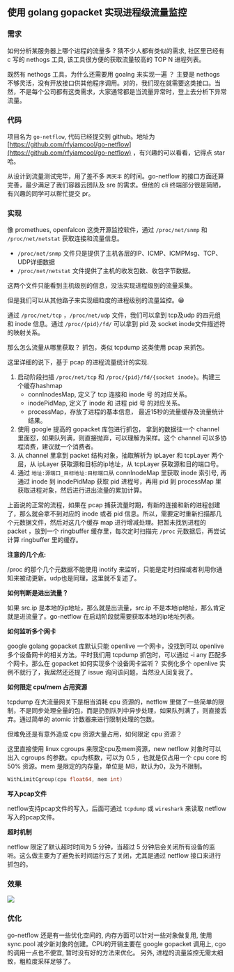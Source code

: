 ## 使用 golang gopacket 实现进程级流量监控

### 需求

如何分析某服务器上哪个进程的流量多 ? 猜不少人都有类似的需求, 社区里已经有 c 写的 nethogs 工具, 该工具很方便的获取流量较高的 TOP N 进程列表。

既然有 nethogs 工具，为什么还需要用 goalng 来实现一遍 ？ 主要是 nethogs 不够灵活，没有开放接口供其他程序调用。对的，我们现在就需要这类接口。当然，不是每个公司都有这类需求，大家通常都是当流量异常时，登上去分析下异常流量。

### 代码

项目名为 `go-netflow`,  代码已经提交到 github。地址为 [https://github.com/rfyiamcool/go-netflow](https://github.com/rfyiamcool/go-netflow) ，有兴趣的可以看看，记得点 star 哈。

从设计到流量测试完毕，用了差不多 `两天半` 的时间。go-netflow 的接口方面还算完善，最少满足了我们容器云团队及 sre 的需求。但他的 cli 终端部分很是简陋，有兴趣的同学可以帮忙提交 pr。

### 实现

像 promethues, openfalcon 这类开源监控软件，通过 `/proc/net/snmp` 和 `/proc/net/netstat` 获取连接和流量信息。

- `/proc/net/snmp` 文件只是提供了主机各层的IP、ICMP、ICMPMsg、TCP、UDP详细数据
- `/proc/net/netstat` 文件提供了主机的收发包数、收包字节数据。 

这两个文件只能看到主机级别的信息，没法实现进程级别的流量采集。

但是我们可以从其他路子来实现细粒度的进程级别的流量监控。😁

通过 `/proc/net/tcp` ，`/proc/net/udp` 文件，我们可以拿到 tcp及udp 的四元组和 inode 信息。通过 `/proc/{pid}/fd/` 可以拿到 pid 及 socket inode文件描述符的映射关系。

那么怎么流量从哪里获取？ 抓包，类似 tcpdump 这类使用 pcap 来抓包。

这里详细的说下，基于 pcap 的进程流量统计的实现.

1. 启动阶段扫描 `/proc/net/tcp` 和 `/proc/{pid}/fd/{socket inode}`。构建三个缓存hashmap
   - connInodesMap, 定义了 tcp 连接和 inode 号 的对应关系。
   - inodePidMap, 定义了 inode 和 进程 pid 号 的对应关系。
   - processMap，存放了进程的基本信息， 最近15秒的流量缓存及流量统计结果。
2. 使用 google 提高的 gopacket 库包进行抓包， 拿到的数据往一个 channel 里面怼，如果队列满，则直接抛弃，可以理解为采样。这个 channel 可以多协程消费，建议就一个消费者。
3. 从 channel 里拿到 packet 结构对象，抽取解析为 ipLayer 和 tcpLayer 两个层，从 ipLayer 获取源和目标的ip地址，从 tcpLayer 获取源和目的端口号。
4. 通过 `地址:源端口_目标地址:目标端口`从 connInodeMap 里获取 inode 索引号, 再通过 inode 到 inodePidMap 获取 pid 进程号，再用 pid 到 processMap 里获取进程对象，然后进行进出流量的累加计算。

上面说的正常的流程，如果在 pcap  捕获流量时期，有新的连接和新的进程创建了，那么就会拿不到对应的 inode 或者 pid 信息。所以，需要定时重新扫描那几个元数据文件，然后对这几个缓存 map 进行增减处理。把暂未找到进程的 packet ，放到一个 ringbuffer 缓存里，每次定时扫描完 `/proc` 元数据后，再尝试计算 ringbuffer 里的缓存。

**注意的几个点:**

/proc 的那个几个元数据不能使用 inotify 来监听，只能是定时扫描或者利用你通知来被动更新。udp也是同理，这里就不复述了。

**如何判断是进出流量？**

如果 src.ip 是本地的ip地址，那么就是出流量，src.ip 不是本地ip地址，那么肯定就是进流量了。go-netflow 在启动阶段就需要获取本地的ip地址列表。

**如何监听多个网卡**

google golang gopacket 库默认只能 openlive 一个网卡，没找到可以 openlive 多个设备网卡的相关方法。平时我们用 tcpdump 抓包时，可以通过 -i any 匹配多个网卡。那么在 gopacket 如何实现多个设备网卡监听？  实例化多个 openlive 实例不就行了，我居然还还提了 issue 询问该问题，当然没人回复我了。

**如何限定 cpu/mem 占用资源**

tcpdump 在大流量网关下是相当消耗 cpu 资源的，netflow 里做了一些简单的限制，不是同步处理全量的包，而是扔到队列中异步处理，如果队列满了，则直接丢弃。通过简单的 atomic 计数器来进行限制处理的包数。

但难免还是有意外造成 cpu 资源大量占用，如何限定 cpu 资源？ 

这里直接使用 linux cgroups 来限定cpu及mem资源，new netflow 对象时可以出入 cgroups 的参数。cpu为核数，可以为 0.5 ，也就是仅占用一个 cpu core 的 50% 资源。mem 是限定的内存量，单位是 MB，默认为0，及为不限制。

```go
WithLimitCgroup(cpu float64, mem int)
```

**写入pcap文件**

netflow支持pcap文件的写入，后面可通过 `tcpdump` 或 `wireshark` 来读取 netflow 写入的pcap文件。

**超时机制**

netflow 限定了默认超时时间为 5 分钟，当超过 5 分钟后会关闭所有设备的监听。这么做主要为了避免长时间运行忘了关闭，尤其是通过 netflow 接口来进行抓包的。

### 效果

![](https://xiaorui.cc/image/2020/20211014111740.png)

### 优化

go-netflow 还是有一些优化空间的, 内存方面可以针对一些对象做复用, 使用 sync.pool 减少新对象的创建。CPU的开销主要在 google gopacket 调用上, cgo 的调用一点也不便宜, 暂时没有好的方法来优化。 另外, 进程的流量监控无需太细致，粗粒度采样足够了。

